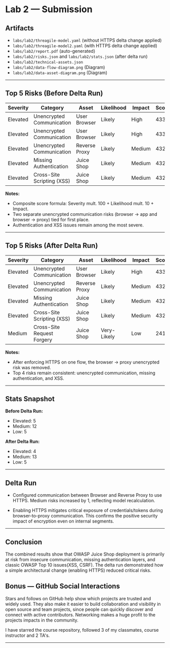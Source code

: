 # Lab 2 — Submission

## Artifacts
- `labs/lab2/threagile-model.yaml` (without HTTPS delta change applied)
- `labs/lab2/threagile-model2.yaml` (with HTTPS delta change applied)
- `labs/lab2/report.pdf` (auto-generated)
- `labs/lab2/risks.json` and `labs/lab2/stats.json` (after delta run)
- `labs/lab2/technical-assets.json`
- `labs/lab2/data-flow-diagram.png` (Diagram)
- `labs/lab2/data-asset-diagram.png` (Diagram)

---

## Top 5 Risks (Before Delta Run)

| Severity   | Category                   | Asset        | Likelihood   | Impact | Score |
|------------|----------------------------|--------------|--------------|--------|-------|
| Elevated   | Unencrypted Communication  | User Browser | Likely       | High   | 433   |
| Elevated   | Unencrypted Communication  | User Browser | Likely       | High   | 433   |
| Elevated   | Unencrypted Communication  | Reverse Proxy| Likely       | Medium | 432   |
| Elevated   | Missing Authentication     | Juice Shop   | Likely       | Medium | 432   |
| Elevated   | Cross-Site Scripting (XSS) | Juice Shop   | Likely       | Medium | 432   |

**Notes:**  
- Composite score formula: Severity mult. 100 + Likelihood mult. 10 + Impact.  
- Two separate unencrypted communication risks (browser -> app and browser -> proxy) tied for first place.  
- Authentication and XSS issues remain among the most severe.  

---

## Top 5 Risks (After Delta Run)

| Severity   | Category                   | Asset        | Likelihood   | Impact | Score |
|------------|----------------------------|--------------|--------------|--------|-------|
| Elevated   | Unencrypted Communication  | User Browser | Likely       | High   | 433   |
| Elevated   | Unencrypted Communication  | Reverse Proxy| Likely       | Medium | 432   |
| Elevated   | Missing Authentication     | Juice Shop   | Likely       | Medium | 432   |
| Elevated   | Cross-Site Scripting (XSS) | Juice Shop   | Likely       | Medium | 432   |
| Medium     | Cross-Site Request Forgery | Juice Shop   | Very-Likely  | Low    | 241   |

**Notes:**  
- After enforcing HTTPS on one flow, the browser -> proxy unencrypted risk was removed.  
- Top 4 risks remain consistent: unencrypted communication, missing authentication, and XSS.  

---

## Stats Snapshot

**Before Delta Run:**  
- Elevated: 5  
- Medium: 12  
- Low: 5  

**After Delta Run:**  
- Elevated: 4  
- Medium: 13  
- Low: 5  

---

## Delta Run

- Configured communication between Browser and Reverse Proxy to use HTTPS. Medium risks increased by 1, reflecting model recalculation.  

- Enabling HTTPS mitigates critical exposure of credentials/tokens during browser-to-proxy communication. This confirms the positive security impact of encryption even on internal segments.  

---

## Conclusion

The combined results show that OWASP Juice Shop deployment is primarily at risk from insecure communication, missing authentication layers, and classic OWASP Top 10 issues(XSS, CSRF). The delta run demonstrated how a simple architectural change (enabling HTTPS) reduced critical risks.

## Bonus — GitHub Social Interactions

Stars and follows on GitHub help show which projects are trusted and widely used. They also make it easier to build collaboration and visibility in open source and team projects, since people can quickly discover and connect with active contributors. Networking makes a huge profit to the projects impacts in the community.

I have starred the course repository, followed 3 of my classmates, course instructor and 2 TA's. 

---

